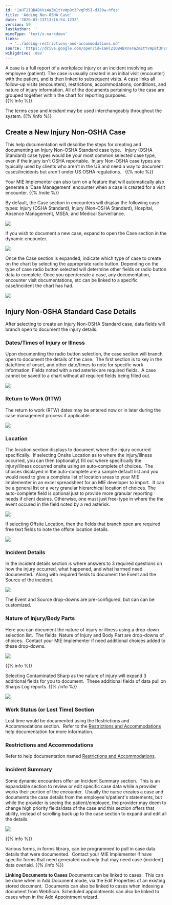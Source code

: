 ```yaml
---
id: '1aHT2IQB4BXVs4aZm1tYvWp8t3PvqPdSI-dJJ0w-nfqs'
title: 'Adding Non-OSHA Case'
date: '2020-03-13T13:16:54.123Z'
version: 50
lastAuthor: ''
mimeType: 'text/x-markdown'
links:
  - '../adding-restrictions-and-accommodations.md'
source: 'https://drive.google.com/open?id=1aHT2IQB4BXVs4aZm1tYvWp8t3PvqPdSI-dJJ0w-nfqs'
wikigdrive: 'dev'
---
```

A case is a full report of a workplace injury or an incident involving an employee (patient). The case is usually created in an initial visit (encounter) with the patient, and is then linked to subsequent visits. A case links all follow-up visits (encounters), restrictions, accommodations, conditions, and nature of injury information. All of the documents pertaining to the case are grouped together within the chart for reporting purposes.  
{{% info %}}

The terms *case* and *incident* may be used interchangeably throughout the system.
{{% /info %}}


## **Create a New Injury Non-OSHA Case**

This help documentation will describe the steps for creating and documenting an Injury Non-OSHA Standard case type.   Injury (OSHA Standard) case types would be your most common selected case type, even if the injury isn't OSHA reportable.  Injury Non-OSHA case types are typically used by clients who aren't in the US and need a way to document cases/incidents but aren't under US OSHA regulations.  
{{% note %}}

Your MIE Implementer can also turn on a feature that will automatically also generate a ‘Case Management' encounter when a case is created for a visit encounter.
{{% /note %}}

By default, the Case section in encounters will display the following case types: Injury (OSHA Standard), Injury (Non-OSHA Standard), Hospital, Absence Management, MSEA, and Medical Surveillance.


![](../adding-non-osha-case.assets/cbf57c3f56f64c94b940883df89c726d.png)


If you wish to document a new case, expand to open the Case section in the dynamic encounter.


![](../adding-non-osha-case.assets/b634f8f1f09f299c7719210dd5a6b587.png)


Once the Case section is expanded, indicate which type of case to create on the chart by selecting the appropriate radio button. Depending on the type of case radio button selected will determine other fields or radio button data to complete. Once you open/create a case, any documentation, encounter visit documentations, etc can be linked to a specific case/incident the chart has had.


![](../adding-non-osha-case.assets/5567dbc1b67b5a0424ca4182b15ca661.png)



## **Injury Non-OSHA Standard Case Details**

After selecting to create an Injury Non-OSHA Standard case, data fields will branch open to document the injury details.

### **Dates/Times of Injury or Illness**

Upon documenting the radio button selection, the case section will branch open to document the details of the case.  The first section is to key in the date/time of onset, and other date/times to note for specific work information. Fields noted with a red asterisk are required fields.  A case cannot be saved to a chart without all required fields being filled out.


![](../adding-non-osha-case.assets/fe5a6fd5ec9dd785cdcb94e9c50610bd.png)



### **Return to Work (RTW)**

The return to work (RTW) dates may be entered now or in later during the case management process if applicable.   


![](../adding-non-osha-case.assets/421c98243091d835513abf008900ed64.png)


### **Location**

The location section displays to document where the injury occurred specifically.  If selecting Onsite Location as to where the injury/illness occurred, you can then (optionally) fill out where specifically the injury/illness occurred onsite using an auto-complete of choices.  The choices displayed in the auto-complete are a sample default list and you would need to give a complete list of location areas to your MIE Implementer in an excel spreadsheet for an MIE developer to import.  It can be a general list or a very granular hierarchical location of choices. The auto-complete field is optional just to provide more granular reporting needs if client desires. Otherwise, one must just free-type in where the the event occured in the field noted by a red asterisk.


![](../adding-non-osha-case.assets/19d10ce9f505fb208a6cfa592e622973.png)


If selecting Offsite Location, then the fields that branch open are required free text fields to note the offsite location details.


![](../adding-non-osha-case.assets/760555967d0cb7b4802cea42de20a51f.png)



### **Incident Details**

In the incident details section is where answers to 3 required questions on how the injury occurred, what happened, and what harmed need documented.  Along with required fields to document the Event and the Source of the incident.


![](../adding-non-osha-case.assets/933e82ba5ac7691838ddf1329e1175e7.png)


The Event and Source drop-downs are pre-configured, but can can be customized.

### **Nature of Injury/Body Parts**

Here you can document the nature of injury or illness using a drop-down selection list.  The fields  Nature of Injury and Body Part are drop-downs of choices.  Contact your MIE Implementer if need additional choices added to these drop-downs.


![](../adding-non-osha-case.assets/2b100ca3dfc1514a138a0db9f8f06676.png)


{{% info %}}

Selecting Contaminated Sharp as the nature of injury will expand 3 additional fields for you to document.  These additional fields of data pull on Sharps Log reports.
{{% /info %}}


![](../adding-non-osha-case.assets/a1b96810a803ddbd581a8f2ad2d694e2.png)



### **Work Status (or Lost Time) Section**

Lost time would be documented using the Restrictions and Accommodations section.  Refer to the [Restrictions and Accommodations](../adding-restrictions-and-accommodations.md) help documentation for more information.

### **Restrictions and Accommodations**

Refer to help documentation named [Restrictions and Accommodations](../adding-restrictions-and-accommodations.md).

### **Incident Summary**

Some dynamic encounters offer an Incident Summary section.  This is an expandable section to review or edit specific case data while a provider works their portion of the encounter.  Usually the nurse creates a case and documents the case details from the employee's/patient's statements, but while the provider is seeing the patient/employee, the provider may deem to change high priority fields/data of the case and this section offers that ability, instead of scrolling back up to the case section to expand and edit all the details.


![](../adding-non-osha-case.assets/1c7a44c721baa3df36377ccc899fe8aa.png)


{{% info %}}

Various forms, in forms library, can be programmed to pull in case data details that were documented.  Contact your MIE Implementer if have specific forms that need generated routinely that may need case (incident) data overlaid.
{{% /info %}}


**Linking Documents to Cases**
Documents can be linked to cases.  This can be done when in Add Document mode, via the Edit Properties of an existing stored document.  Documents can also be linked to cases when indexing a document from WebScan. Scheduled appointments can also be linked to cases when in the Add Appointment wizard.
